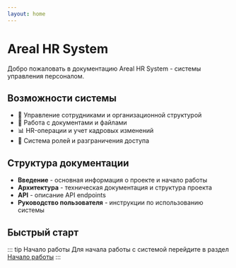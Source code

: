 ```yaml
---
layout: home
---
```


# Areal HR System

Добро пожаловать в документацию Areal HR System - системы управления персоналом.

## Возможности системы

- 👥 Управление сотрудниками и организационной структурой
- 📁 Работа с документами и файлами
- 📊 HR-операции и учет кадровых изменений
- 🔐 Система ролей и разграничения доступа

## Структура документации

- **Введение** - основная информация о проекте и начало работы
- **Архитектура** - техническая документация и структура проекта
- **API** - описание API endpoints
- **Руководство пользователя** - инструкции по использованию системы

## Быстрый старт

::: tip Начало работы
Для начала работы с системой перейдите в раздел [Начало работы](/guide/getting-started)
:::


